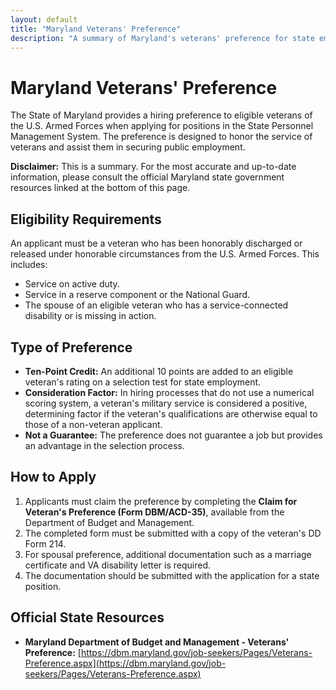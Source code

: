 ```yaml
---
layout: default
title: "Maryland Veterans' Preference"
description: "A summary of Maryland's veterans' preference for state employment."
---
```


# Maryland Veterans' Preference

The State of Maryland provides a hiring preference to eligible veterans of the U.S. Armed Forces when applying for positions in the State Personnel Management System. The preference is designed to honor the service of veterans and assist them in securing public employment.

**Disclaimer:** This is a summary. For the most accurate and up-to-date information, please consult the official Maryland state government resources linked at the bottom of this page.

## Eligibility Requirements

An applicant must be a veteran who has been honorably discharged or released under honorable circumstances from the U.S. Armed Forces. This includes:
*   Service on active duty.
*   Service in a reserve component or the National Guard.
*   The spouse of an eligible veteran who has a service-connected disability or is missing in action.

## Type of Preference

*   **Ten-Point Credit:** An additional 10 points are added to an eligible veteran's rating on a selection test for state employment.
*   **Consideration Factor:** In hiring processes that do not use a numerical scoring system, a veteran's military service is considered a positive, determining factor if the veteran's qualifications are otherwise equal to those of a non-veteran applicant.
*   **Not a Guarantee:** The preference does not guarantee a job but provides an advantage in the selection process.

## How to Apply

1.  Applicants must claim the preference by completing the **Claim for Veteran's Preference (Form DBM/ACD-35)**, available from the Department of Budget and Management.
2.  The completed form must be submitted with a copy of the veteran's DD Form 214.
3.  For spousal preference, additional documentation such as a marriage certificate and VA disability letter is required.
4.  The documentation should be submitted with the application for a state position.

## Official State Resources

*   **Maryland Department of Budget and Management - Veterans' Preference:** [https://dbm.maryland.gov/job-seekers/Pages/Veterans-Preference.aspx](https://dbm.maryland.gov/job-seekers/Pages/Veterans-Preference.aspx)
